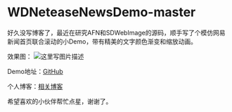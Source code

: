 # WDNeteaseNewsDemo-master
好久没写博客了，最近在研究AFN和SDWebImage的源码，顺手写了个模仿网易新闻首页联合滚动的小Demo，带有精美的文字颜色渐变和缩放动画。

效果图：
![这里写图片描述](http://img.blog.csdn.net/20161113004619815)

Demo地址：[GitHub](https://github.com/Cehae/WDNeteaseNewsDemo-master)

个人博客：[相关博客](http://write.blog.csdn.net/mdeditor#!postId=53145653)

希望喜欢的小伙伴帮忙点星，谢谢了。